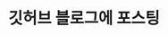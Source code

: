 ---
layout: post
title: 깃허브 블로그에 포스팅
categories:
- Git
comments: true
tags: [jekyll, github, markdown]
---